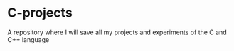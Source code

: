 # C-projects
A repository where I will save all my projects and experiments of the C and C++ language
